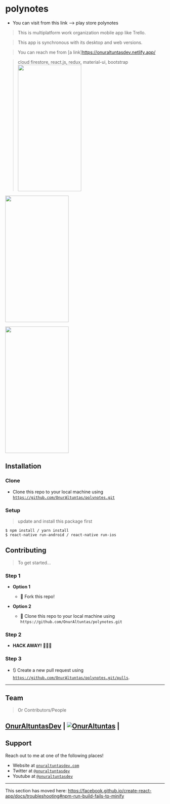 
# polynotes
- You can visit from this link --> play store polynotes

> This is multiplatform work organization mobile app like Trello.

> This app is synchronous with its desktop and web versions.

> You can reach me from [a link]https://onuraltuntasdev.netlify.app/

> cloud firestore, react.js, redux, material-ui, bootstrap
<img src="https://user-images.githubusercontent.com/53194850/91478853-41d7cc00-e8a9-11ea-8431-a939864c4330.jpg"
data-canonical-src="https://user-images.githubusercontent.com/53194850/91478853-41d7cc00-e8a9-11ea-8431-a939864c4330.jpg" width="200" height="400" />

<img src="https://user-images.githubusercontent.com/53194850/91478864-456b5300-e8a9-11ea-96f7-ef2b144d42fd.jpg"
data-canonical-src="https://user-images.githubusercontent.com/53194850/91478864-456b5300-e8a9-11ea-96f7-ef2b144d42fd.jpg" width="200" height="400" />

<img src="https://user-images.githubusercontent.com/53194850/91478872-49977080-e8a9-11ea-9c42-225d4ba0f578.jpg"
data-canonical-src="https://user-images.githubusercontent.com/53194850/91478872-49977080-e8a9-11ea-9c42-225d4ba0f578.jpg" width="200" height="400" />


## Installation

### Clone

- Clone this repo to your local machine using <a href="https://github.com/OnurAltuntas/polynotes.git" target="_blank">`https://github.com/OnurAltuntas/polynotes.git`</a>
### Setup

> update and install this package first

```shell
$ npm install / yarn install
$ react-native run-android / react-native run-ios
```

## Contributing

> To get started...

### Step 1

- **Option 1**
    - 🍴 Fork this repo!

- **Option 2**
    - 👯 Clone this repo to your local machine using `https://github.com/OnurAltuntas/polynotes.git`

### Step 2

- **HACK AWAY!** 🔨🔨🔨

### Step 3

- 🔃 Create a new pull request using <a href="https://github.com/OnurAltuntas/polynotes.git/pulls" target="_blank">`https://github.com/OnurAltuntas/polynotes.git/pulls`</a>.

---

## Team

> Or Contributors/People

 <a href="https://onuraltuntasdev.netlify.app/" target="_blank">**OnurAltuntasDev**</a> 
 | [![OnurAltuntas](https://avatars0.githubusercontent.com/u/53194850?s=460&u=88ff0b9c8fe41c908d3c9b7ff43eb00dba669e66&v=4)](https://onuraltuntasdev.netlify.app)  |
---

## Support

Reach out to me at one of the following places!

- Website at <a href="https://onuraltuntasdev.netlify.app/" target="_blank">`onuraltuntasdev.com`</a>
- Twitter at <a href="http://twitter.com/onuraltuntasdev" target="_blank">`@onuraltuntasdev`</a>
- Youtube at <a href="https://www.youtube.com/channel/UCalJQ45NyMzMvPqK5n0xYEA" target="_blank">`@onuraltuntasdev`</a>
---



This section has moved here: https://facebook.github.io/create-react-app/docs/troubleshooting#npm-run-build-fails-to-minify
